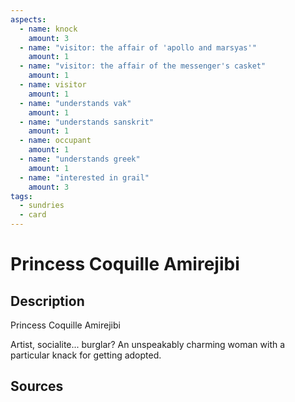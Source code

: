 ```yaml
---
aspects: 
  - name: knock
    amount: 3
  - name: "visitor: the affair of 'apollo and marsyas'"
    amount: 1
  - name: "visitor: the affair of the messenger's casket"
    amount: 1
  - name: visitor
    amount: 1
  - name: "understands vak"
    amount: 1
  - name: "understands sanskrit"
    amount: 1
  - name: occupant
    amount: 1
  - name: "understands greek"
    amount: 1
  - name: "interested in grail"
    amount: 3
tags:
  - sundries
  - card
---
```

# Princess Coquille Amirejibi
## Description
Princess Coquille Amirejibi

Artist, socialite... burglar? An unspeakably charming woman with a particular knack for getting adopted. 
## Sources

